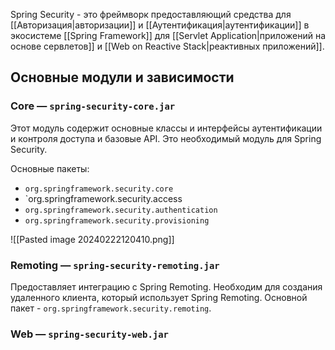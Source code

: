 Spring Security - это фреймворк предоставляющий средства для [[Авторизация|авторизации]] и [[Аутентификация|аутентификации]] в экосистеме [[Spring Framework]] для [[Servlet Application|приложений на основе сервлетов]] и [[Web on Reactive Stack|реактивных приложений]].

## Основные модули и зависимости

### Core — `spring-security-core.jar`
Этот модуль содержит основные классы и интерфейсы аутентификации и контроля доступа и базовые API. Это необходимый модуль для Spring Security.

Основные пакеты:
- `org.springframework.security.core`
- `org.springframework.security.access
- `org.springframework.security.authentication`
- `org.springframework.security.provisioning`

![[Pasted image 20240222120410.png]]

### Remoting — `spring-security-remoting.jar`

Предоставляет интеграцию с Spring Remoting. 
Необходим для создания удаленного клиента, который использует Spring Remoting. Основной пакет - `org.springframework.security.remoting`.

### Web — `spring-security-web.jar`
